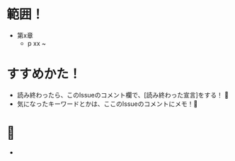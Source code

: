# 範囲！
* 第x章
  * p xx ~

# すすめかた！
* 読み終わったら、このIssueのコメント欄で、[読み終わった宣言]をする！ 🎉 
* 気になったキーワードとかは、ここのIssueのコメントにメモ！:memo: 

# 🍱 
* 
